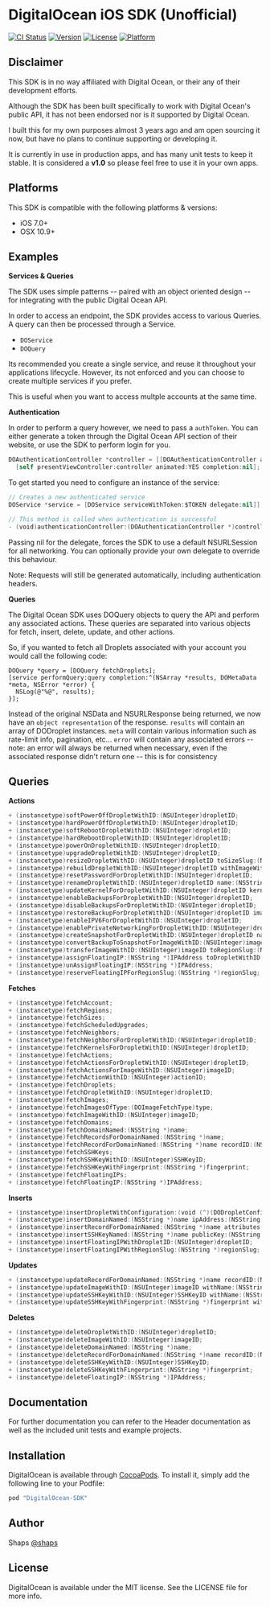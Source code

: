 # DigitalOcean iOS SDK (Unofficial)

[![CI Status](http://img.shields.io/travis/shaps80/DigitalOcean.svg?style=flat)](https://travis-ci.org/shaps80/DigitalOcean)
[![Version](https://img.shields.io/cocoapods/v/DigitalOcean.svg?style=flat)](http://cocoapods.org/pods/DigitalOcean)
[![License](https://img.shields.io/cocoapods/l/DigitalOcean.svg?style=flat)](http://cocoapods.org/pods/DigitalOcean)
[![Platform](https://img.shields.io/cocoapods/p/DigitalOcean.svg?style=flat)](http://cocoapods.org/pods/DigitalOcean)

## Disclaimer

This SDK is in no way affiliated with Digital Ocean, or their any of their development efforts. 

Although the SDK has been built specifically to work with Digital Ocean's public API, it has not been endorsed nor is it supported by Digital Ocean. 

I built this for my own purposes almost 3 years ago and am open sourcing it now, but have no plans to continue supporting or developing it. 

It is currently in use in production apps, and has many unit tests to keep it stable. It is considered a **v1.0** so please feel free to use it in your own apps.

## Platforms

This SDK is compatible with the following platforms & versions:

- iOS 7.0+
- OSX 10.9+

## Examples

**Services & Queries**

The SDK uses simple patterns -- paired with an object oriented design -- for integrating with the public Digital Ocean API.

In order to access an endpoint, the SDK provides access to various Queries. A query can then be processed through a Service.

- `DOService`
- `DOQuery`

Its recommended you create a single service, and reuse it throughout your applications lifecycle. However, its not enforced and you can choose to create multiple services if you prefer.

This is useful when you want to access multple accounts at the same time.

**Authentication**

In order to perform a query however, we need to pass a `authToken`. You can either generate a token through the Digital Ocean API section of their website, or use the SDK to perform login for you.

```swift
DOAuthenticationController *controller = [[DOAuthenticationController alloc] initWithDelegate:self clientID:$CLIENT_ID clientSecret:$CLIENT_SECRET redirectURI:$REDIRECT_URI];
  [self presentViewController:controller animated:YES completion:nil];
```

To get started you need to configure an instance of the service:

```swift
// Creates a new authenticated service
DOService *service = [DOService serviceWithToken:$TOKEN delegate:nil]];

// This method is called when authentication is successful
- (void)authenticationController:(DOAuthenticationController *)controller didAuthenticateWithUser:(DOUser *)user;
```

Passing nil for the delegate, forces the SDK to use a default NSURLSession for all networking. You can optionally provide your own delegate to override this behaviour. 

Note: Requests will still be generated automatically, including authentication headers.

**Queries**

The Digital Ocean SDK uses DOQuery objects to query the API and perform any associated actions. These queries are separated into various objects for fetch, insert, delete, update, and other actions.

So, if you wanted to fetch all Droplets associated with your account you would call the following code:

```objc
DOQuery *query = [DOQuery fetchDroplets];
[service performQuery:query completion:^(NSArray *results, DOMetaData *meta, NSError *error) {
  NSLog(@"%@", results);
}];
```

Instead of the original NSData and NSURLResponse being returned, we now have an `object representation` of the response.
`results` will contain an array of DODroplet instances.
`meta` will contain various information such as rate-limit info, pagination, etc...
`error` will contain any associated errors -- note: an error will always be returned when necessary, even if the associated response didn't return one -- this is for consistency

## Queries

**Actions**

```swift
+ (instancetype)softPowerOffDropletWithID:(NSUInteger)dropletID;
+ (instancetype)hardPowerOffDropletWithID:(NSUInteger)dropletID;
+ (instancetype)softRebootDropletWithID:(NSUInteger)dropletID;
+ (instancetype)hardRebootDropletWithID:(NSUInteger)dropletID;
+ (instancetype)powerOnDropletWithID:(NSUInteger)dropletID;
+ (instancetype)upgradeDropletWithID:(NSUInteger)dropletID;
+ (instancetype)resizeDropletWithID:(NSUInteger)dropletID toSizeSlug:(NSString *)sizeSlug increaseDiskPermanently:(BOOL)disk;
+ (instancetype)rebuildDropletWithID:(NSUInteger)dropletID withImageWithID:(NSUInteger)imageID;
+ (instancetype)resetPasswordForDropletWithID:(NSUInteger)dropletID;
+ (instancetype)renameDropletWithID:(NSUInteger)dropletID name:(NSString *)name;
+ (instancetype)updateKernelForDropletWithID:(NSUInteger)dropletID kernelID:(NSUInteger)kernelID;
+ (instancetype)enableBackupsForDropletWithID:(NSUInteger)dropletID;
+ (instancetype)disableBackupsForDropletWithID:(NSUInteger)dropletID;
+ (instancetype)restoreBackupForDropletWithID:(NSUInteger)dropletID imageID:(NSUInteger)imageID;
+ (instancetype)enableIPV6ForDropletWithID:(NSUInteger)dropletID;
+ (instancetype)enablePrivateNetworkingForDropletWithID:(NSUInteger)dropletID;
+ (instancetype)createSnapshotForDropletWithID:(NSUInteger)dropletID name:(NSString *)name;
+ (instancetype)convertBackupToSnapshotForImageWithID:(NSUInteger)imageID;
+ (instancetype)transferImageWithID:(NSUInteger)imageID toRegionSlug:(NSString *)regionSlug;
+ (instancetype)assignFloatingIP:(NSString *)IPAddress toDropletWithID:(NSUInteger)dropletID;
+ (instancetype)unAssignFloatingIP:(NSString *)IPAddress;
+ (instancetype)reserveFloatingIPForRegionSlug:(NSString *)regionSlug;
```

**Fetches**

```swift
+ (instancetype)fetchAccount;
+ (instancetype)fetchRegions;
+ (instancetype)fetchSizes;
+ (instancetype)fetchScheduledUpgrades;
+ (instancetype)fetchNeighbors;
+ (instancetype)fetchNeighborsForDropletWithID:(NSUInteger)dropletID;
+ (instancetype)fetchKernelsForDropletWithID:(NSUInteger)dropletID;
+ (instancetype)fetchActions;
+ (instancetype)fetchActionsForDropletWithID:(NSUInteger)dropletID;
+ (instancetype)fetchActionsForImageWithID:(NSUInteger)imageID;
+ (instancetype)fetchActionWithID:(NSUInteger)actionID;
+ (instancetype)fetchDroplets;
+ (instancetype)fetchDropletWithID:(NSUInteger)dropletID;
+ (instancetype)fetchImages;
+ (instancetype)fetchImagesOfType:(DOImageFetchType)type;
+ (instancetype)fetchImageWithID:(NSUInteger)imageID;
+ (instancetype)fetchDomains;
+ (instancetype)fetchDomainNamed:(NSString *)name;
+ (instancetype)fetchRecordsForDomainNamed:(NSString *)name;
+ (instancetype)fetchRecordForDomainNamed:(NSString *)name recordID:(NSUInteger)recordID;
+ (instancetype)fetchSSHKeys;
+ (instancetype)fetchSSHKeyWithID:(NSUInteger)SSHKeyID;
+ (instancetype)fetchSSHKeyWithFingerprint:(NSString *)fingerprint;
+ (instancetype)fetchFloatingIPs;
+ (instancetype)fetchFloatingIP:(NSString *)IPAddress;
```

**Inserts**

```swift
+ (instancetype)insertDropletWithConfiguration:(void (^)(DODropletConfiguration * __configuration))configurationBlock;
+ (instancetype)insertDomainNamed:(NSString *)name ipAddress:(NSString *)ipAddress;
+ (instancetype)insertRecordForDomainNamed:(NSString *)name attributes:(NSDictionary *)attributes;
+ (instancetype)insertSSHKeyNamed:(NSString *)name publicKey:(NSString *)publicKey;
+ (instancetype)insertFloatingIPWithDropletID:(NSUInteger)dropletID;
+ (instancetype)insertFloatingIPWithRegionSlug:(NSString *)regionSlug;
```

**Updates**

```swift
+ (instancetype)updateRecordForDomainNamed:(NSString *)name recordID:(NSUInteger)recordID attributes:(NSDictionary *)attributes;
+ (instancetype)updateImageWithID:(NSUInteger)imageID withName:(NSString *)name;
+ (instancetype)updateSSHKeyWithID:(NSUInteger)SSHKeyID withName:(NSString *)name;
+ (instancetype)updateSSHKeyWithFingerprint:(NSString *)fingerprint withName:(NSString *)name;
```

**Deletes**

```swift
+ (instancetype)deleteDropletWithID:(NSUInteger)dropletID;
+ (instancetype)deleteImageWithID:(NSUInteger)imageID;
+ (instancetype)deleteDomainNamed:(NSString *)name;
+ (instancetype)deleteRecordForDomainNamed:(NSString *)name recordID:(NSUInteger)recordID;
+ (instancetype)deleteSSHKeyWithID:(NSUInteger)SSHKeyID;
+ (instancetype)deleteSSHKeyWithFingerprint:(NSString *)fingerprint;
+ (instancetype)deleteFloatingIP:(NSString *)IPAddress;
```


## Documentation

For further documentation you can refer to the Header documentation as well as the included unit tests and example projects.

## Installation

DigitalOcean is available through [CocoaPods](http://cocoapods.org). To install
it, simply add the following line to your Podfile:

```ruby
pod "DigitalOcean-SDK"
```

## Author

Shaps [@shaps](http://twiter.com/shaps)

## License

DigitalOcean is available under the MIT license. See the LICENSE file for more info.

